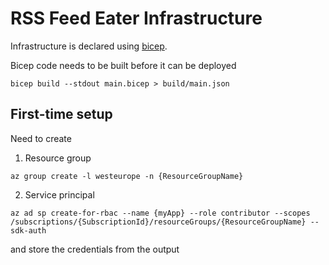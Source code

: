 # RSS Feed Eater Infrastructure

Infrastructure is declared using [bicep](https://github.com/Azure/bicep).

Bicep code needs to be built before it can be deployed

```console
bicep build --stdout main.bicep > build/main.json
```

## First-time setup

Need to create

1. Resource group

```console
az group create -l westeurope -n {ResourceGroupName}
```

2. Service principal

```console
az ad sp create-for-rbac --name {myApp} --role contributor --scopes /subscriptions/{SubscriptionId}/resourceGroups/{ResourceGroupName} --sdk-auth
```

and store the credentials from the output
